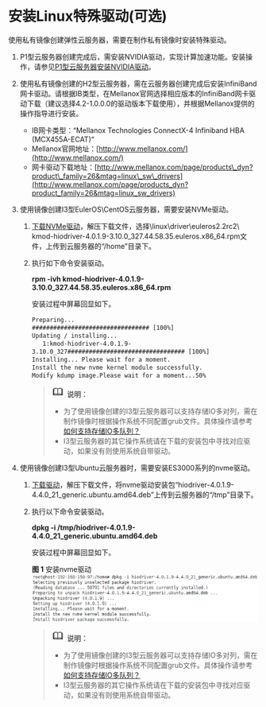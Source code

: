 # 安装Linux特殊驱动\(可选\)<a name="ZH-CN_TOPIC_0082002007"></a>

使用私有镜像创建弹性云服务器，需要在制作私有镜像时安装特殊驱动。

1.  P1型云服务器创建完成后，需安装NVIDIA驱动，实现计算加速功能。安装操作，请参见[P1型云服务器安装NVIDIA驱动](http://support.huaweicloud.com/ims_faq/ims_faq_0033.html)。
2.  使用私有镜像创建的H2型云服务器，需在云服务器创建完成后安装InfiniBand网卡驱动。请根据IB类型，在Mellanox官网选择相应版本的InfiniBand网卡驱动下载（建议选择4.2-1.0.0.0的驱动版本下载使用），并根据Mellanox提供的操作指导进行安装。
    -   IB网卡类型：“Mellanox Technologies ConnectX-4 Infiniband HBA \(MCX455A-ECAT\)“
    -   Mellanox官网地址：[http://www.mellanox.com/](http://www.mellanox.com/)
    -   网卡驱动下载地址：[http://www.mellanox.com/page/products\_dyn?product\_family=26&mtag=linux\_sw\_drivers](http://www.mellanox.com/page/products_dyn?product_family=26&mtag=linux_sw_drivers)

3.  使用镜像创建I3型EulerOS\\CentOS云服务器，需要安装NVMe驱动。
    1.  [下载NVMe驱动](http://download.huawei.com/edownload/enterprise/download!download.action?contentType=SOFT&contentId=SW1000268178&partNo=2001&nodePath=fixnode01|7919749|9856522|9856629|21462722|21500649|21501576|21502090|22040035|22706886&idPath=fixnode01|7919749|9856522|9856629|21462722|21500649|21501576|21502090|22040035|22706886&TS=0E-3C-B1-06-EF-03-E4-4E-23-99-30-BB-E9-78-02-4C-A1-F0-0A-E0-32-D7-EA-7A-26-61-A1-09-81-28-78-24-E1-88-CB-87-CA-CC-8B-91-D9-B1-E6-F6-28-5E-2A-62)，解压下载文件，选择\\linux\\driver\\euleros2.2rc2\\ kmod-hiodriver-4.0.1.9-3.10.0\_327.44.58.35.euleros.x86\_64.rpm文件，上传到云服务器的“/home”目录下。
    2.  执行如下命令安装驱动。

        **rpm -ivh kmod-hiodriver-4.0.1.9-3.10.0\_327.44.58.35.euleros.x86\_64.rpm**

        安装过程中屏幕回显如下。

        ```
        Preparing...                          ################################# [100%]
        Updating / installing...
           1:kmod-hiodriver-4.0.1.9-3.10.0_327################################# [100%]
        Installing... Please wait for a moment.
        Install the new nvme kernel module successfully.
        Modify kdump image.Please wait for a moment...50%
        ```

        >![](public_sys-resources/icon-note.gif) **说明：**   
        >-   为了使用镜像创建的I3型云服务器可以支持存储IO多对列，需在制作镜像时根据操作系统不同配置grub文件。具体操作请参考[如何支持存储IO多队列？](http://support.huaweicloud.com/ims_faq/ims_faq_0032.html)  
        >-   I3型云服务器的其它操作系统请在下载的安装包中寻找对应驱动，如果没有则使用系统自带驱动。  


4.  使用镜像创建I3型Ubuntu云服务器时，需要安装ES3000系列的nvme驱动。
    1.  [下载驱动](http://download.huawei.com/edownload/enterprise/download!download.action?contentType=SOFT&contentId=SW1000268178&partNo=2001&nodePath=fixnode01|7919749|9856522|9856629|21462722|21500649|21501576|21502090|22040035|22706886&idPath=fixnode01|7919749|9856522|9856629|21462722|21500649|21501576|21502090|22040035|22706886&TS=0E-3C-B1-06-EF-03-E4-4E-23-99-30-BB-E9-78-02-4C-A1-F0-0A-E0-32-D7-EA-7A-26-61-A1-09-81-28-78-24-E1-88-CB-87-CA-CC-8B-91-D9-B1-E6-F6-28-5E-2A-62)，解压下载文件，将nvme驱动安装包“hiodriver-4.0.1.9-4.4.0\_21\_generic.ubuntu.amd64.deb”上传到云服务器的“/tmp”目录下。
    2.  执行以下命令安装驱动。

        **dpkg -i /tmp/hiodriver-4.0.1.9-4.4.0\_21\_generic.ubuntu.amd64.deb**

        安装过程中屏幕回显如下。

        **图 1**  安装nvme驱动<a name="zh-cn_topic_0029124465_fig29429713194459"></a>  
        ![](figures/安装nvme驱动.png "安装nvme驱动")

        >![](public_sys-resources/icon-note.gif) **说明：**   
        >-   为了使用镜像创建的I3型云服务器可以支持存储IO多对列，需在制作镜像时根据操作系统不同配置grub文件。具体操作请参考[如何支持存储IO多队列？](http://support.huaweicloud.com/ims_faq/ims_faq_0032.html)  
        >-   I3型云服务器的其它操作系统请在下载的安装包中寻找对应驱动，如果没有则使用系统自带驱动。  



